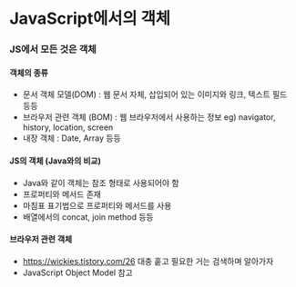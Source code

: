# JavaScript에서의 객체

### JS에서 모든 것은 객체

#### 객체의 종류
- 문서 객체 모델(DOM) : 웹 문서 자체, 삽입되어 있는 이미지와 링크, 텍스트 필드 등등
- 브라우저 관련 객체 (BOM) : 웹 브라우저에서 사용하는 정보 eg) navigator, history, location, screen
- 내장 객체 : Date, Array 등등

#### JS의 객체 (Java와의 비교)
- Java와 같이 객체는 참조 형태로 사용되어야 함
- 프로퍼티와 메서드 존재
- 마침표 표기법으로 프로퍼티와 메서드를 사용
- 배열에서의 concat, join method 등등

#### 브라우저 관련 객체
- https://wickies.tistory.com/26	대충 훝고 필요한 거는 검색하며 알아가자
- JavaScript Object Model 참고
